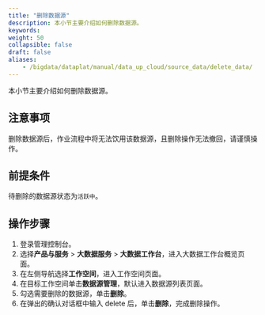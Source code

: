 ```yaml
---
title: "删除数据源"
description: 本小节主要介绍如何删除数据源。 
keywords: 
weight: 50
collapsible: false
draft: false
aliases:
    - /bigdata/dataplat/manual/data_up_cloud/source_data/delete_data/
---
```


本小节主要介绍如何删除数据源。

## 注意事项

删除数据源后，作业流程中将无法饮用该数据源，且删除操作无法撤回，请谨慎操作。

## 前提条件

待删除的数据源状态为`活跃中`。

## 操作步骤

1. 登录管理控制台。
2. 选择**产品与服务** > **大数据服务** > **大数据工作台**，进入大数据工作台概览页面。
3. 在左侧导航选择**工作空间**，进入工作空间页面。
4. 在目标工作空间单击**数据源管理**，默认进入数据源列表页面。
5. 勾选需要删除的数据源，单击**删除**。
6. 在弹出的确认对话框中输入 delete 后，单击**删除**，完成删除操作。
